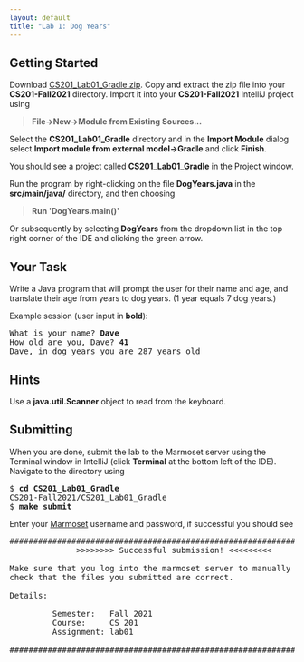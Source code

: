 ```yaml
---
layout: default
title: "Lab 1: Dog Years"
---
```


## Getting Started

Download [CS201\_Lab01\_Gradle.zip](CS201_Lab01_Gradle.zip). Copy and extract the zip file into your **CS201-Fall2021** directory. Import it into your **CS201-Fall2021** IntelliJ project using

> **File&rarr;New&rarr;Module from Existing Sources...**

Select the **CS201\_Lab01\_Gradle** directory and in the **Import Module** dialog select **Import module from external model&rarr;Gradle** and click **Finish**.

You should see a project called **CS201\_Lab01\_Gradle** in the Project window.

Run the program by right-clicking on the file **DogYears.java** in the **src/main/java/** directory, and then choosing

> **Run 'DogYears.main()'**

Or subsequently by selecting **DogYears** from the dropdown list in the top right corner of the IDE and clicking the green arrow.

## Your Task

Write a Java program that will prompt the user for their name and age, and translate their age from years to dog years. (1 year equals 7 dog years.)

Example session (user input in **bold**):

<pre>
What is your name? <b>Dave</b>
How old are you, Dave? <b>41</b>
Dave, in dog years you are 287 years old
</pre>

## Hints

Use a **java.util.Scanner** object to read from the keyboard.

## Submitting

When you are done, submit the lab to the Marmoset server using the Terminal window in IntelliJ (click **Terminal** at the bottom left of the IDE). Navigate to the directory using

<pre>
$ <b>cd CS201_Lab01_Gradle</b>
CS201-Fall2021/CS201_Lab01_Gradle
$ <b>make submit</b>
</pre>

Enter your [Marmoset](https://cs.ycp.edu/marmoset) username and password, if successful you should see

<pre>
######################################################################
              >>>>>>>> Successful submission! <<<<<<<<<

Make sure that you log into the marmoset server to manually
check that the files you submitted are correct.

Details:

         Semester:   Fall 2021
         Course:     CS 201
         Assignment: lab01

######################################################################
</pre>
